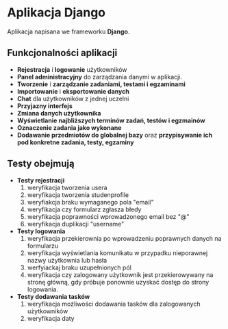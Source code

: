 # Aplikacja Django

Aplikacja napisana we frameworku **Django**.

## Funkcjonalności aplikacji

- **Rejestracja** i **logowanie** użytkowników
- **Panel administracyjny** do zarządzania danymi w aplikacji.
- **Tworzenie** i **zarządzanie zadaniami, testami i egzaminami**
- **Importowanie** i **eksportowanie danych**
- **Chat** dla użytkowników z jednej uczelni
- **Przyjazny interfejs**
- **Zmiana danych użytkownika**
- **Wyświetlanie najbliższych terminów zadań, testów i egzmainów**
- **Oznaczenie zadania jako wykonane**
- **Dodawanie przedmiotów do globalnej bazy** oraz **przypisywanie ich pod konkretne zadania, testy, egzaminy**

##

## Testy obejmują 
- **Testy rejestracji**
    1. weryfikacja tworzenia usera
    2. weryfikacja tworzenia studenprofile
    3. weryfiakcja braku wymaganego pola "email"
    4. weryfikacja czy formularz zgłasza błedy
    5. weryfikacja poprawności wprowadzonego email bez "@"
    6. weryfikacja duplikacji "username"
- **Testy logowania**
    1. weryfikacja przekierownia po wprowadzeniu poprawnych danych na formularzu
    2. weryfikacja wyświetlania komunikatu w przypadku nieporawnej nazwy użytkownia lub hasła
    3. werfyiackaj braku uzupełnionych pól
    4. weryfikacja czy zalogowany użytkownik jest przekierowywany na stronę główną, gdy próbuje ponownie uzyskać dostęp do strony logowania.
- **Testy dodawania tasków**
    1. weryfikacja możliwości dodawania tasków dla zalogowanych użytkowników 
    2. weryfikacja daty
##